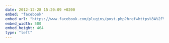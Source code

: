 ```yaml
---
date: 2012-12-28 15:20:09 +0200
embed: "facebook"
embed_url: "https://www.facebook.com/plugins/post.php?href=https%3A%2F%2Fwww.facebook.com%2Fphoto.php%3Ffbid%3D10151275885404865%26set%3Da.10150382045299865.355740.580174864%26type%3D3&width=500"
embed_width: 500
embed_height: 464
type: "left"
---
```

